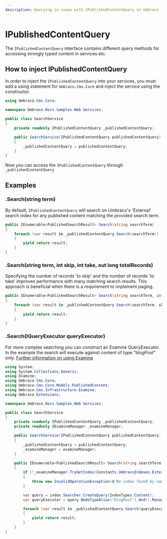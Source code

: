 ```yaml
---
description: Querying in views with IPublishedContentQuery in Umbraco
---
```


# IPublishedContentQuery

The `IPublishedContentQuery` interface contains different query methods for accessing strongly typed content in services etc.

## How to inject IPublishedContentQuery

In order to inject the `IPublishedContentQuery` into your services, you must add a using statement for `Umbraco.Cms.Core` and inject the service using the constructor.

```csharp
using Umbraco.Cms.Core;

namespace Umbraco.Docs.Samples.Web.Services;

public class SearchService
{
    private readonly IPublishedContentQuery _publishedContentQuery;

    public SearchService(IPublishedContentQuery publishedContentQuery)
    {
        _publishedContentQuery = publishedContentQuery;
    }
}
```

Now you can access the `IPublishedContentQuery` through `_publishedContentQuery`

## Examples

### .Search(string term)

By default, `IPublishedContentQuery` will search on Umbraco's 'External' search index for any published content matching the provided search term.

```csharp
public IEnumerable<PublishedSearchResult> Search(string searchTerm)
{
    foreach (var result in _publishedContentQuery.Search(searchTerm))
    {
        yield return result;
    }
}
```

### .Search(string term, int skip, int take, out long totalRecords)

Specifying the number of records 'to skip' and the number of records 'to take' improves performance with many matching search results. This approach is beneficial when there is a requirement to implement paging.

```csharp
public IEnumerable<PublishedSearchResult> Search(string searchTerm, int skip = 5, int take = 10)
{
    foreach (var result in _publishedContentQuery.Search(searchTerm, skip, take, out long totalRecords))
    {
        yield return result;
    }
}
```

### .Search(IQueryExecutor queryExecutor)

For more complex searching you can construct an Examine QueryExecutor. In the example the search will execute against content of type "blogPost" only. [Further information on using Examine](../searching/examine/quick-start.md#different-ways-to-query)

```csharp
using System;
using System.Collections.Generic;
using Examine;
using Umbraco.Cms.Core;
using Umbraco.Cms.Core.Models.PublishedContent;
using Umbraco.Cms.Infrastructure.Examine;
using Umbraco.Extensions;

namespace Umbraco.Docs.Samples.Web.Services;

public class SearchService
{
    private readonly IPublishedContentQuery _publishedContentQuery;
    private readonly IExamineManager _examineManager;

    public SearchService(IPublishedContentQuery publishedContentQuery, IExamineManager examineManager)
    {
        _publishedContentQuery = publishedContentQuery;
        _examineManager = examineManager;
    }

    public IEnumerable<PublishedSearchResult> Search(string searchTerm)
    {
        if (!_examineManager.TryGetIndex(Constants.UmbracoIndexes.ExternalIndexName, out IIndex index))
        {
            throw new InvalidOperationException($"No index found by name{Constants.UmbracoIndexes.ExternalIndexName}");
        }

        var query = index.Searcher.CreateQuery(IndexTypes.Content);
        var queryExecutor = query.NodeTypeAlias("blogPost").And().ManagedQuery(searchTerm);

        foreach (var result in _publishedContentQuery.Search(queryExecutor))
        {
            yield return result;
        }
    }
}
```
